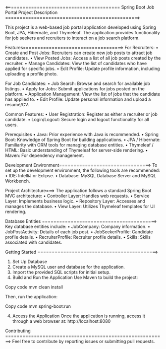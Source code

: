 

<======================================== Spring Boot Job Portal Project Description ===============================================>

This project is a web-based job portal application developed using Spring Boot, JPA, Hibernate, and Thymeleaf.
The application provides functionality for job seekers and recruiters to interact on a job search platform.

Features===================================>
For Recruiters:
•	Create and Post Jobs: Recruiters can create new job posts to attract job candidates.
•	View Posted Jobs: Access a list of all job posts created by the recruiter.
•	Manage Candidates: View the list of candidates who have applied for specific jobs.
•	Edit Profile: Update profile information, including uploading a profile photo.

For Job Candidates:
•	Job Search: Browse and search for available job listings.
•	Apply for Jobs: Submit applications for jobs posted on the platform.
•	Application Management: View the list of jobs that the candidate has applied to.
•	Edit Profile: Update personal information and upload a resumé/CV.

Common Features:
•	User Registration: Register as either a recruiter or job candidate.
•	Login/Logout: Secure login and logout functionality for all users.

Prerequisites
•	Java: Prior experience with Java is recommended.
•	Spring Boot: Knowledge of Spring Boot for building applications.
•	JPA / Hibernate: Familiarity with ORM tools for managing database entities.
•	Thymeleaf / HTML: Basic understanding of Thymeleaf for server-side rendering.
•	Maven: For dependency management.




Development Environment================================>
To set up the development environment, the following tools are recommended:
•	IDE: IntelliJ or Eclipse.
•	Database: MySQL Database Server and MySQL Workbench.




Project Architecture===>
The application follows a standard Spring Boot MVC architecture:
•	Controller Layer: Handles web requests.
•	Service Layer: Implements business logic.
•	Repository Layer: Accesses and manages the database.
•	View Layer: Utilizes Thymeleaf templates for UI rendering.



Database Entities  ========================================>
Key database entities include:
•	JobCompany: Company information.
•	JobPostActivity: Details of each job post.
•	JobSeekerProfile: Candidate profile details.
•	RecruiterProfile: Recruiter profile details.
•	Skills: Skills associated with candidates.


Getting Started  ==========================================>
1. Set Up Database
1.	Create a MySQL user and database for the application.
2.	Import the provided SQL scripts for initial setup.
2. Build and Run the Application
Use Maven to build the project:

Copy code
mvn clean install


Then, run the application:


Copy code
mvn spring-boot:run

4. Access the Application
Once the application is running, access it through a web browser at:
http://localhost:8080


Contributing  ========================================================>
Feel free to contribute by reporting issues or submitting pull requests.

